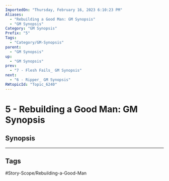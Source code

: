 ```yaml
---
ImportedOn: "Thursday, February 16, 2023 6:10:23 PM"
Aliases:
  - "Rebuilding a Good Man: GM Synopsis"
  - "GM Synopsis"
Category: "GM Synopsis"
Prefix: "5"
Tags:
  - "Category/GM-Synopsis"
parent:
  - "GM Synopsis"
up:
  - "GM Synopsis"
prev:
  - "7 - Flesh Fails_ GM Synopsis"
next:
  - "6 - Ripper_ GM Synopsis"
RWtopicId: "Topic_6240"
---
```

# 5 - Rebuilding a Good Man: GM Synopsis
## Synopsis

---
## Tags
#Story-Scope/Rebuilding-a-Good-Man


